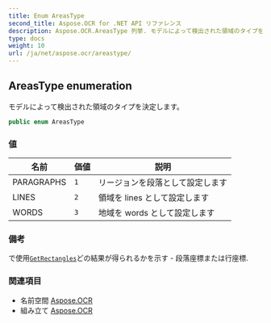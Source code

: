 ```yaml
---
title: Enum AreasType
second_title: Aspose.OCR for .NET API リファレンス
description: Aspose.OCR.AreasType 列挙. モデルによって検出された領域のタイプを決定します
type: docs
weight: 10
url: /ja/net/aspose.ocr/areastype/
---
```

## AreasType enumeration

モデルによって検出された領域のタイプを決定します。

```csharp
public enum AreasType
```

### 値

| 名前 | 価値 | 説明 |
| --- | --- | --- |
| PARAGRAPHS | `1` | リージョンを段落として設定します |
| LINES | `2` | 領域を lines として設定します |
| WORDS | `3` | 地域を words として設定します |

### 備考

で使用[`GetRectangles`](../asposeocr/getrectangles/)どの結果が得られるかを示す - 段落座標または行座標.

### 関連項目

* 名前空間 [Aspose.OCR](../../aspose.ocr/)
* 組み立て [Aspose.OCR](../../)


